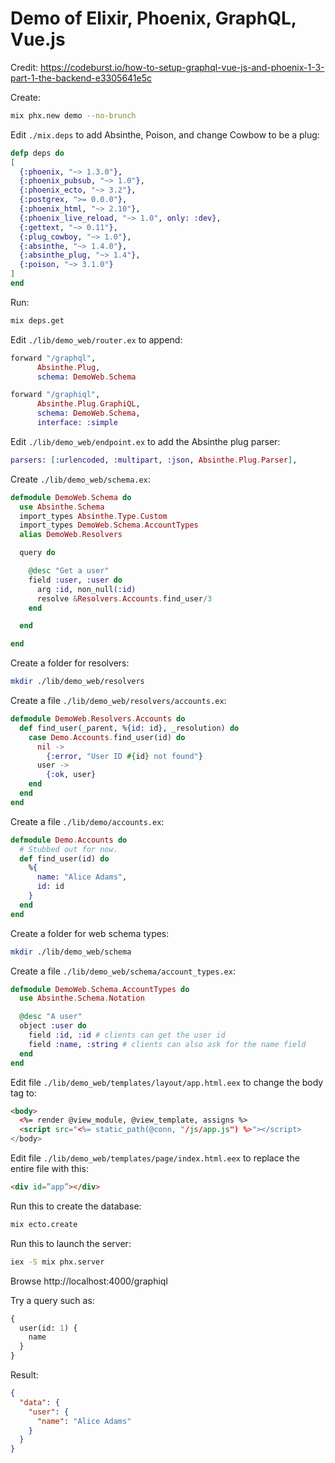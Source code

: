 # Demo of Elixir, Phoenix, GraphQL, Vue.js

Credit: https://codeburst.io/how-to-setup-graphql-vue-js-and-phoenix-1-3-part-1-the-backend-e3305641e5c

Create:

```sh
mix phx.new demo --no-brunch
```

Edit `./mix.deps` to add Absinthe, Poison, and change Cowbow to be a plug:

```elixir
defp deps do
[
  {:phoenix, "~> 1.3.0"},
  {:phoenix_pubsub, "~> 1.0"},
  {:phoenix_ecto, "~> 3.2"},
  {:postgrex, ">= 0.0.0"},
  {:phoenix_html, "~> 2.10"},
  {:phoenix_live_reload, "~> 1.0", only: :dev},
  {:gettext, "~> 0.11"},
  {:plug_cowboy, "~> 1.0"},
  {:absinthe, "~> 1.4.0"},
  {:absinthe_plug, "~> 1.4"},
  {:poison, "~> 3.1.0"}
]
end
```

Run:

```sh
mix deps.get
```

Edit `./lib/demo_web/router.ex` to append:

```elixir
forward "/graphql",
      Absinthe.Plug,
      schema: DemoWeb.Schema

forward "/graphiql",
      Absinthe.Plug.GraphiQL,
      schema: DemoWeb.Schema,
      interface: :simple
```

Edit `./lib/demo_web/endpoint.ex` to add the Absinthe plug parser:

```elixir
parsers: [:urlencoded, :multipart, :json, Absinthe.Plug.Parser],
```

Create `./lib/demo_web/schema.ex`:

```elixir
defmodule DemoWeb.Schema do
  use Absinthe.Schema
  import_types Absinthe.Type.Custom
  import_types DemoWeb.Schema.AccountTypes
  alias DemoWeb.Resolvers

  query do

    @desc "Get a user"
    field :user, :user do
      arg :id, non_null(:id)
      resolve &Resolvers.Accounts.find_user/3
    end

  end

end
```

Create a folder for resolvers:

```sh
mkdir ./lib/demo_web/resolvers
```

Create a file `./lib/demo_web/resolvers/accounts.ex`:

```elixir
defmodule DemoWeb.Resolvers.Accounts do 
  def find_user(_parent, %{id: id}, _resolution) do
    case Demo.Accounts.find_user(id) do
      nil ->
        {:error, "User ID #{id} not found"}
      user ->
        {:ok, user}
    end
  end
end
```

Create a file `./lib/demo/accounts.ex`:

```elixir
defmodule Demo.Accounts do
  # Stubbed out for now.
  def find_user(id) do
    %{
      name: "Alice Adams",
      id: id
    }
  end
end
```

Create a folder for web schema types:

```sh
mkdir ./lib/demo_web/schema
```

Create a file `./lib/demo_web/schema/account_types.ex`:

```elixir
defmodule DemoWeb.Schema.AccountTypes do
  use Absinthe.Schema.Notation

  @desc "A user"
  object :user do
    field :id, :id # clients can get the user id
    field :name, :string # clients can also ask for the name field
  end
end
```

Edit file `./lib/demo_web/templates/layout/app.html.eex` to change the body tag to:

```html
<body>
  <%= render @view_module, @view_template, assigns %>
  <script src="<%= static_path(@conn, "/js/app.js") %>"></script>
</body>
```

Edit file `./lib/demo_web/templates/page/index.html.eex` to replace the entire file with this:

```html
<div id=”app”></div>
```

Run this to create the database:

```sh
mix ecto.create
```

Run this to launch the server:

```sh
iex -S mix phx.server
```

Browse http://localhost:4000/graphiql

Try a query such as:

```graphql
{
  user(id: 1) {
    name
  }
}
```

Result:

```json
{
  "data": {
    "user": {
      "name": "Alice Adams"
    }
  }
}
```

